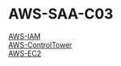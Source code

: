 # AWS-SAA-C03

[AWS-IAM](./assets/md/001-iam.md)\
[AWS-ControlTower](./assets/md/002-control-tower.md)\
[AWS-EC2](./assets/md/003-ec2.md)
